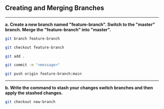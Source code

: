 ## Creating and Merging Branches

<hr />

**a. Create a new branch named "feature-branch". Switch to the "master" branch. Merge the "feature-branch" into "master".**


```bash
git branch feature-branch
```

```bash
git checkout feature-branch
```

```bash
git add .
```

```bash
git commit -m "<message>"
```

```bash
git push origin feature-branch:main
```

<hr />

**b. Write the command to stash your changes switch branches and then apply the stashed changes.**


```bash
git checkout new-branch
```
